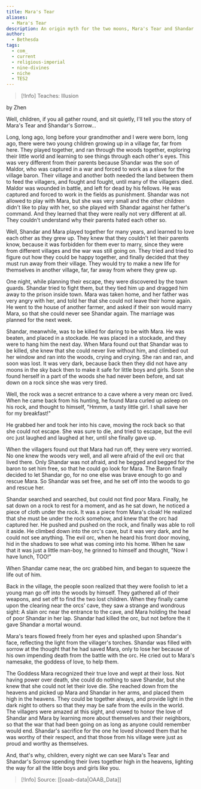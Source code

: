 ```yaml
---
title: Mara's Tear
aliases:
  - Mara's Tear
description: An origin myth for the two moons, Mara's Tear and Shandar's Sorrow.
author:
  - Bethesda
tags:
  - com_
  - current
  - religious-imperial
  - nine-divines
  - niche
  - TES2
---
```

> [!Info]
> Teaches: Illusion

by Zhen

Well, children, if you all gather round, and sit quietly, I'll tell you the story of Mara's Tear and Shandar's Sorrow...  
  
Long, long ago, long before your grandmother and I were were born, long ago, there were two young children growing up in a village far, far from here. They played together, and ran through the woods together, exploring their little world and learning to see things through each other's eyes. This was very different from their parents because Shandar was the son of Maldor, who was captured in a war and forced to work as a slave for the village baron. Their village and another both needed the land between them to feed the villagers, and fought and fought, until many of the villagers died. Maldor was wounded in battle, and left for dead by his fellows. He was captured and forced to work in the fields as punishment. Shandar was not allowed to play with Mara, but she was very small and the other children didn't like to play with her, so she played with Shandar against her father's command. And they learned that they were really not very different at all. They couldn't understand why their parents hated each other so.  
  
Well, Shandar and Mara played together for many years, and learned to love each other as they grew up. They knew that they couldn't let their parents know, because it was forbidden for them ever to marry, since they were from different villages and the war was still going on. They tried and tried to figure out how they could be happy together, and finally decided that they must run away from their village. They would try to make a new life for themselves in another village, far, far away from where they grew up.  
  
One night, while planning their escape, they were discovered by the town guards. Shandar tried to fight them, but they tied him up and dragged him away to the prison inside town. Mara was taken home, and her father was very angry with her, and told her that she could not leave their home again. He went to the house of another farmer, and asked if their son would marry Mara, so that she could never see Shandar again. The marriage was planned for the next week.  
  
Shandar, meanwhile, was to be killed for daring to be with Mara. He was beaten, and placed in a stockade. He was placed in a stockade, and they were to hang him the next day. When Mara found out that Shandar was to be killed, she knew that she could never live without him, and climbed out her window and ran into the woods, crying and crying. She ran and ran, and soon was lost. It was very dark, because back then they did not have any moons in the sky back then to make it safe for little boys and girls. Soon she found herself in a part of the woods she had never been before, and sat down on a rock since she was very tired.  
  
Well, the rock was a secret entrance to a cave where a very mean orc lived. When he came back from his hunting, he found Mara curled up asleep on his rock, and thought to himself, "Hmmm, a tasty little girl. I shall save her for my breakfast!"  
  
He grabbed her and took her into his cave, moving the rock back so that she could not escape. She was sure to die, and tried to escape, but the evil orc just laughed and laughed at her, until she finally gave up.  
  
When the villagers found out that Mara had run off, they were very worried. No one knew the woods very well, and all were afraid of the evil orc that lived there. Only Shandar was not afraid, and he begged and begged for the baron to set him free, so that he could go look for Mara. The Baron finally decided to let Shandar go, for no one else was brave enough to go and rescue Mara. So Shandar was set free, and he set off into the woods to go and rescue her.  
  
Shandar searched and searched, but could not find poor Mara. Finally, he sat down on a rock to rest for a moment, and as he sat down, he noticed a piece of cloth under the rock. It was a piece from Mara's cloak! He realized that she must be under the rock somehow, and knew that the orc had captured her. He pushed and pushed on the rock, and finally was able to roll it aside. He climbed down into the orc's cave, but it was very dark, and he could not see anything. The evil orc, when he heard his front door moving, hid in the shadows to see what was coming into his home. When he saw that it was just a little man-boy, he grinned to himself and thought, "Now I have lunch, TOO!"  
  
When Shandar came near, the orc grabbed him, and began to squeeze the life out of him.  
  
Back in the village, the people soon realized that they were foolish to let a young man go off into the woods by himself. They gathered all of their weapons, and set off to find the two lost children. When they finally came upon the clearing near the orcs' cave, they saw a strange and wondrous sight: A slain orc near the entrance to the cave, and Mara holding the head of poor Shandar in her lap. Shandar had killed the orc, but not before the it gave Shandar a mortal wound.  
  
Mara's tears flowed freely from her eyes and splashed upon Shandar's face, reflecting the light from the villager's torches. Shandar was filled with sorrow at the thought that he had saved Mara, only to lose her because of his own impending death from the battle with the orc. He cried out to Mara's namesake, the goddess of love, to help them.  
  
The Goddess Mara recognized their true love and wept at their loss. Not having power over death, she could do nothing to save Shandar, but she knew that she could not let their love die. She reached down from the heavens and picked up Mara and Shandar in her arms, and placed them high in the heavens. They could be together always, and provide light in the dark night to others so that they may be safe from the evils in the world. The villagers were amazed at this sight, and vowed to honor the love of Shandar and Mara by learning more about themselves and their neighbors, so that the war that had been going on as long as anyone could remember would end. Shandar's sacrifice for the one he loved showed them that he was worthy of their respect, and that those from his village were just as proud and worthy as themselves.  
  
And, that's why, children, every night we can see Mara's Tear and Shandar's Sorrow spending their lives together high in the heavens, lighting the way for all the little boys and girls like you.

> [!Info]
> Source: [[oaab-data|OAAB_Data]]